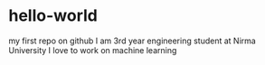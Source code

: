 # hello-world
my first repo on github
I am 3rd year engineering student at Nirma University
I love to work on machine learning
